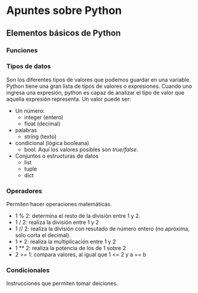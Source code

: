 # Apuntes sobre Python
## Elementos básicos de Python
### Funciones

### Tipos de datos
Son los diferentes tipos de valores que podemos guardar en una variable.
Python tiene una gran lista de tipos de valores  o expresiones. Cuando uno ingresa una expresión, python es capaz de analizar el tipo de valor que aquella expresión representa. Un valor puede ser:
- Un número:
  - integer (entero)
  - float (decimal)
- palabras
  - string (texto)
- condicional (lógica booleana)
  - bool. Aquí los valores posibles son _true/false_.
- Conjuntos o estructuras de datos
   - list
   - tuple
   - dict
 
### Operadores
Permiten hacer operaciones matemáticas.
- 1 % 2: determina el resto de la división entre 1 y 2.
- 1 / 2: realiza la división entre 1 y 2
- 1 // 2: realiza la división con resutado de número entero (no aproxima, solo corta el decimal).
- 1 * 2: realiza la multiplicación entre 1 y 2
- 1 ** 2: realiza la potencia de los de 1 sobre 2
- 2 >= 1: compara valores, al igual que 1 <= 2 y a == b

### Condicionales
Instrucciones que permiten tomar deiciones. 

